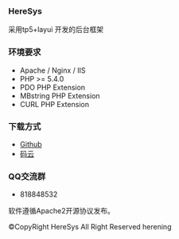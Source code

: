 ### HereSys  

采用tp5+layui 开发的后台框架

### 环境要求

* Apache / Nginx / IIS
* PHP >= 5.4.0
* PDO PHP Extension
* MBstring PHP Extension
* CURL PHP Extension 

### 下载方式

* [Github](https://github.com/herening/HereSys)
* [码云](https://gitee.com/herening/HereSys)

### QQ交流群
* 818848532

软件遵循Apache2开源协议发布。



©CopyRight HereSys  All Right Reserved  herening

